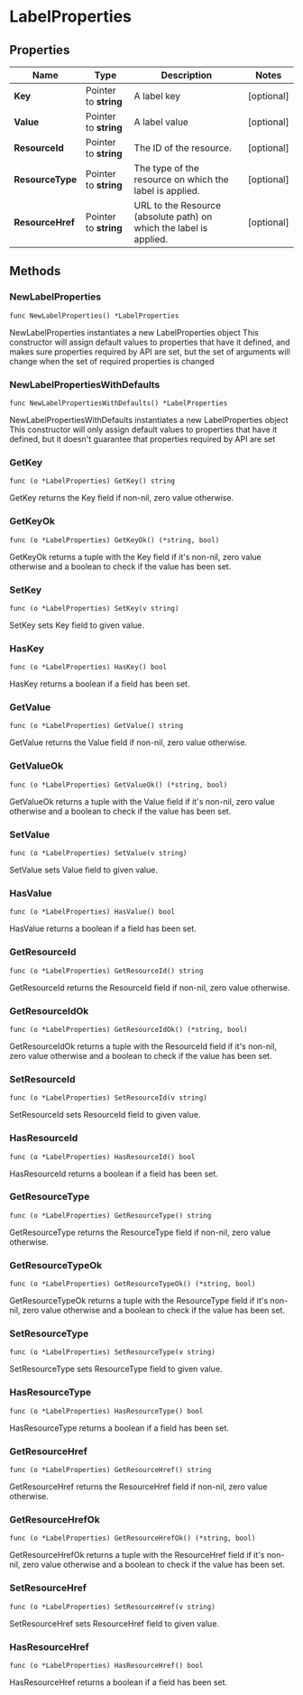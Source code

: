 # LabelProperties

## Properties

|Name | Type | Description | Notes|
|------------ | ------------- | ------------- | -------------|
|**Key** | Pointer to **string** | A label key | [optional] |
|**Value** | Pointer to **string** | A label value | [optional] |
|**ResourceId** | Pointer to **string** | The ID of the resource. | [optional] |
|**ResourceType** | Pointer to **string** | The type of the resource on which the label is applied. | [optional] |
|**ResourceHref** | Pointer to **string** | URL to the Resource (absolute path) on which the label is applied. | [optional] |

## Methods

### NewLabelProperties

`func NewLabelProperties() *LabelProperties`

NewLabelProperties instantiates a new LabelProperties object
This constructor will assign default values to properties that have it defined,
and makes sure properties required by API are set, but the set of arguments
will change when the set of required properties is changed

### NewLabelPropertiesWithDefaults

`func NewLabelPropertiesWithDefaults() *LabelProperties`

NewLabelPropertiesWithDefaults instantiates a new LabelProperties object
This constructor will only assign default values to properties that have it defined,
but it doesn't guarantee that properties required by API are set

### GetKey

`func (o *LabelProperties) GetKey() string`

GetKey returns the Key field if non-nil, zero value otherwise.

### GetKeyOk

`func (o *LabelProperties) GetKeyOk() (*string, bool)`

GetKeyOk returns a tuple with the Key field if it's non-nil, zero value otherwise
and a boolean to check if the value has been set.

### SetKey

`func (o *LabelProperties) SetKey(v string)`

SetKey sets Key field to given value.

### HasKey

`func (o *LabelProperties) HasKey() bool`

HasKey returns a boolean if a field has been set.

### GetValue

`func (o *LabelProperties) GetValue() string`

GetValue returns the Value field if non-nil, zero value otherwise.

### GetValueOk

`func (o *LabelProperties) GetValueOk() (*string, bool)`

GetValueOk returns a tuple with the Value field if it's non-nil, zero value otherwise
and a boolean to check if the value has been set.

### SetValue

`func (o *LabelProperties) SetValue(v string)`

SetValue sets Value field to given value.

### HasValue

`func (o *LabelProperties) HasValue() bool`

HasValue returns a boolean if a field has been set.

### GetResourceId

`func (o *LabelProperties) GetResourceId() string`

GetResourceId returns the ResourceId field if non-nil, zero value otherwise.

### GetResourceIdOk

`func (o *LabelProperties) GetResourceIdOk() (*string, bool)`

GetResourceIdOk returns a tuple with the ResourceId field if it's non-nil, zero value otherwise
and a boolean to check if the value has been set.

### SetResourceId

`func (o *LabelProperties) SetResourceId(v string)`

SetResourceId sets ResourceId field to given value.

### HasResourceId

`func (o *LabelProperties) HasResourceId() bool`

HasResourceId returns a boolean if a field has been set.

### GetResourceType

`func (o *LabelProperties) GetResourceType() string`

GetResourceType returns the ResourceType field if non-nil, zero value otherwise.

### GetResourceTypeOk

`func (o *LabelProperties) GetResourceTypeOk() (*string, bool)`

GetResourceTypeOk returns a tuple with the ResourceType field if it's non-nil, zero value otherwise
and a boolean to check if the value has been set.

### SetResourceType

`func (o *LabelProperties) SetResourceType(v string)`

SetResourceType sets ResourceType field to given value.

### HasResourceType

`func (o *LabelProperties) HasResourceType() bool`

HasResourceType returns a boolean if a field has been set.

### GetResourceHref

`func (o *LabelProperties) GetResourceHref() string`

GetResourceHref returns the ResourceHref field if non-nil, zero value otherwise.

### GetResourceHrefOk

`func (o *LabelProperties) GetResourceHrefOk() (*string, bool)`

GetResourceHrefOk returns a tuple with the ResourceHref field if it's non-nil, zero value otherwise
and a boolean to check if the value has been set.

### SetResourceHref

`func (o *LabelProperties) SetResourceHref(v string)`

SetResourceHref sets ResourceHref field to given value.

### HasResourceHref

`func (o *LabelProperties) HasResourceHref() bool`

HasResourceHref returns a boolean if a field has been set.


